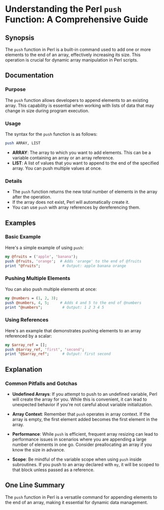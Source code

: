 <!--
Meta Description: # Understanding the Perl `push` Function: A Comprehensive Guide ## Synopsis The `push` function in Perl is a built-in command used to add one or more ...
Meta Keywords: array, push, you, perl, elements
-->

# Understanding the Perl `push` Function: A Comprehensive Guide

## Synopsis
The `push` function in Perl is a built-in command used to add one or more elements to the end of an array, effectively increasing its size. This operation is crucial for dynamic array manipulation in Perl scripts.

## Documentation

### Purpose
The `push` function allows developers to append elements to an existing array. This capability is essential when working with lists of data that may change in size during program execution.

### Usage
The syntax for the `push` function is as follows:

```perl
push ARRAY, LIST
```

- **ARRAY**: The array to which you want to add elements. This can be a variable containing an array or an array reference.
- **LIST**: A list of values that you want to append to the end of the specified array. You can push multiple values at once.

### Details
- The `push` function returns the new total number of elements in the array after the operation.
- If the array does not exist, Perl will automatically create it.
- You can use `push` with array references by dereferencing them.

## Examples

### Basic Example
Here's a simple example of using `push`:

```perl
my @fruits = ('apple', 'banana');
push @fruits, 'orange';  # Adds 'orange' to the end of @fruits
print "@fruits";          # Output: apple banana orange
```

### Pushing Multiple Elements
You can also push multiple elements at once:

```perl
my @numbers = (1, 2, 3);
push @numbers, 4, 5;     # Adds 4 and 5 to the end of @numbers
print "@numbers";         # Output: 1 2 3 4 5
```

### Using References
Here's an example that demonstrates pushing elements to an array referenced by a scalar:

```perl
my $array_ref = [];
push @$array_ref, 'first', 'second';
print "@$array_ref";      # Output: first second
```

## Explanation

### Common Pitfalls and Gotchas
- **Undefined Arrays**: If you attempt to push to an undefined variable, Perl will create the array for you. While this is convenient, it can lead to unexpected behavior if you're not careful about variable initialization.
  
- **Array Context**: Remember that `push` operates in array context. If the array is empty, the first element added becomes the first element in the array.

- **Performance**: While `push` is efficient, frequent array resizing can lead to performance issues in scenarios where you are appending a large number of elements in one go. Consider preallocating an array if you know the size in advance.

- **Scope**: Be mindful of the variable scope when using `push` inside subroutines. If you push to an array declared with `my`, it will be scoped to that block unless passed as a reference.

## One Line Summary
The `push` function in Perl is a versatile command for appending elements to the end of an array, making it essential for dynamic data management.